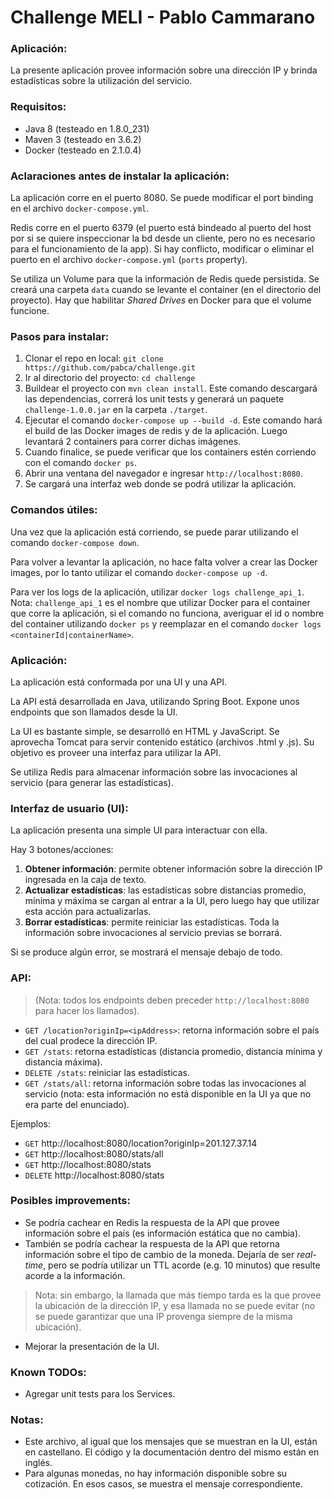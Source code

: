 # Challenge MELI - Pablo Cammarano

### Aplicación:
La presente aplicación provee información sobre una dirección IP y brinda estadísticas sobre la utilización del servicio.

### Requisitos:
- Java 8 (testeado en 1.8.0_231)
- Maven 3 (testeado en 3.6.2)
- Docker (testeado en 2.1.0.4)

### Aclaraciones antes de instalar la aplicación:
La aplicación corre en el puerto 8080. Se puede modificar el port binding en el archivo `docker-compose.yml`.

Redis corre en el puerto 6379 (el puerto está bindeado al puerto del host por si se quiere inspeccionar la bd desde un cliente, pero no es necesario para el funcionamiento de la app). Si hay conflicto, modificar o eliminar el puerto en el archivo `docker-compose.yml` (`ports` property).

Se utiliza un Volume para que la información de Redis quede persistida. Se creará una carpeta `data` cuando se levante el container (en el directorio del proyecto). Hay que habilitar *Shared Drives* en Docker para que el volume funcione.

### Pasos para instalar:
1) Clonar el repo en local: `git clone https://github.com/pabca/challenge.git`
2) Ir al directorio del proyecto: `cd challenge`
3) Buildear el proyecto con `mvn clean install`. Este comando descargará las dependencias, correrá los unit tests y generará un paquete `challenge-1.0.0.jar` en la carpeta `./target`.
4) Ejecutar el comando `docker-compose up --build -d`. Este comando hará el build de las Docker images de redis y de la aplicación. Luego levantará 2 containers para correr dichas imágenes.
5) Cuando finalice, se puede verificar que los containers estén corriendo con el comando `docker ps`. 
6) Abrir una ventana del navegador e ingresar `http://localhost:8080`.
7) Se cargará una interfaz web donde se podrá utilizar la aplicación.

### Comandos útiles:
Una vez que la aplicación está corriendo, se puede parar utilizando el comando `docker-compose down`.

Para volver a levantar la aplicación, no hace falta volver a crear las Docker images, por lo tanto utilizar el comando `docker-compose up -d`.

Para ver los logs de la aplicación, utilizar `docker logs challenge_api_1`. Nota: `challenge_api_1` es el nombre que utilizar Docker para el container que corre la aplicación, si el comando no funciona, averiguar el id o nombre del container utilizando `docker ps` y reemplazar en el comando `docker logs <containerId|containerName>`.

### Aplicación:
La aplicación está conformada por una UI y una API.

La API está desarrollada en Java, utilizando Spring Boot. Expone unos endpoints que son llamados desde la UI.

La UI es bastante simple, se desarrolló en HTML y JavaScript. Se aprovecha Tomcat para servir contenido estático (archivos .html y .js). Su objetivo es proveer una interfaz para utilizar la API.

Se utiliza Redis para almacenar información sobre las invocaciones al servicio (para generar las estadísticas).

### Interfaz de usuario (UI):
La aplicación presenta una simple UI para interactuar con ella.

Hay 3 botones/acciones:

1) **Obtener información**: permite obtener información sobre la dirección IP ingresada en la caja de texto.
2) **Actualizar estadísticas**: las estadísticas sobre distancias promedio, mínima y máxima se cargan al entrar a la UI, pero luego hay que utilizar esta acción para actualizarlas.
3) **Borrar estadísticas**: permite reiniciar las estadísticas. Toda la información sobre invocaciones al servicio previas se borrará.

Si se produce algún error, se mostrará el mensaje debajo de todo.

### API:
> (Nota: todos los endpoints deben preceder `http://localhost:8080` para hacer los llamados).
- `GET /location?originIp=<ipAddress>`: retorna información sobre el país del cual prodece la dirección IP.
- `GET /stats`: retorna estadísticas (distancia promedio, distancia mínima y distancia máxima).
- `DELETE /stats`: reiniciar las estadísticas.
- `GET /stats/all`: retorna información sobre todas las invocaciones al servicio (nota: esta información no está disponible en la UI ya que no era parte del enunciado).

Ejemplos:
- `GET` http://localhost:8080/location?originIp=201.127.37.14
- `GET` http://localhost:8080/stats/all
- `GET` http://localhost:8080/stats
- `DELETE` http://localhost:8080/stats

### Posibles improvements:
- Se podría cachear en Redis la respuesta de la API que provee información sobre el país (es información estática que no cambia).
- También se podría cachear la respuesta de la API que retorna información sobre el tipo de cambio de la moneda. Dejaría de ser *real-time*, pero se podría utilizar un TTL acorde (e.g. 10 minutos) que resulte acorde a la información.
> Nota: sin embargo, la llamada que más tiempo tarda es la que provee la ubicación de la dirección IP, y esa llamada no se puede evitar (no se puede garantizar que una IP provenga siempre de la misma ubicación).
- Mejorar la presentación de la UI.

### Known TODOs:
- Agregar unit tests para los Services.

### Notas:
- Este archivo, al igual que los mensajes que se muestran en la UI, están en castellano. El código y la documentación dentro del mismo están en inglés.
- Para algunas monedas, no hay información disponible sobre su cotización. En esos casos, se muestra el mensaje correspondiente.
